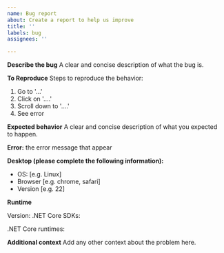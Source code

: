 ```yaml
---
name: Bug report
about: Create a report to help us improve
title: ''
labels: bug
assignees: ''

---
```


**Describe the bug**
A clear and concise description of what the bug is.

**To Reproduce**
Steps to reproduce the behavior:
1. Go to '...'
2. Click on '....'
3. Scroll down to '....'
4. See error

**Expected behavior**
A clear and concise description of what you expected to happen.

**Error:**
the error message that appear

**Desktop (please complete the following information):**
 - OS: [e.g. Linux]
 - Browser [e.g. chrome, safari]
 - Version [e.g. 22]

**Runtime**
<!-- this info can be found running  dotnet --info -->
Version: <!-- 3.1.108 -->
.NET Core SDKs:
<!-- example: 3.1.108 [/usr/share/dotnet/sdk] -->

.NET Core runtimes:
<!-- example:
  Microsoft.AspNetCore.App 3.1.8 [/usr/share/dotnet/shared/Microsoft.AspNetCore.App]
  Microsoft.NETCore.App 3.1.8 [/usr/share/dotnet/shared/Microsoft.NETCore.App]
-->

**Additional context**
Add any other context about the problem here.
